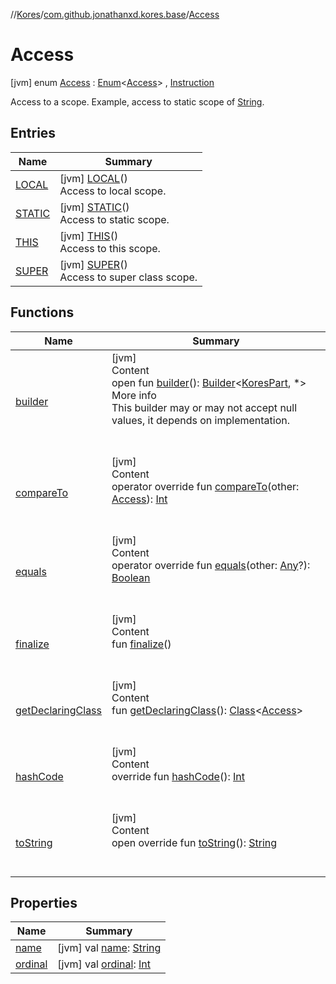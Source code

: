 //[Kores](../../index.md)/[com.github.jonathanxd.kores.base](../index.md)/[Access](index.md)



# Access  
 [jvm] enum [Access](index.md) : [Enum](https://kotlinlang.org/api/latest/jvm/stdlib/kotlin/-enum/index.html)<[Access](index.md)> , [Instruction](../../com.github.jonathanxd.kores/-instruction/index.md)

Access to a scope. Example, access to static scope of [String](https://kotlinlang.org/api/latest/jvm/stdlib/kotlin/-string/index.html).

   


## Entries  
  
|  Name|  Summary| 
|---|---|
| <a name="com.github.jonathanxd.kores.base/Access.LOCAL///PointingToDeclaration/"></a>[LOCAL](-l-o-c-a-l/index.md)| <a name="com.github.jonathanxd.kores.base/Access.LOCAL///PointingToDeclaration/"></a> [jvm] [LOCAL](-l-o-c-a-l/index.md)()  <br>Access to local scope.   <br>
| <a name="com.github.jonathanxd.kores.base/Access.STATIC///PointingToDeclaration/"></a>[STATIC](-s-t-a-t-i-c/index.md)| <a name="com.github.jonathanxd.kores.base/Access.STATIC///PointingToDeclaration/"></a> [jvm] [STATIC](-s-t-a-t-i-c/index.md)()  <br>Access to static scope.   <br>
| <a name="com.github.jonathanxd.kores.base/Access.THIS///PointingToDeclaration/"></a>[THIS](-t-h-i-s/index.md)| <a name="com.github.jonathanxd.kores.base/Access.THIS///PointingToDeclaration/"></a> [jvm] [THIS](-t-h-i-s/index.md)()  <br>Access to this scope.   <br>
| <a name="com.github.jonathanxd.kores.base/Access.SUPER///PointingToDeclaration/"></a>[SUPER](-s-u-p-e-r/index.md)| <a name="com.github.jonathanxd.kores.base/Access.SUPER///PointingToDeclaration/"></a> [jvm] [SUPER](-s-u-p-e-r/index.md)()  <br>Access to super class scope.   <br>


## Functions  
  
|  Name|  Summary| 
|---|---|
| <a name="com.github.jonathanxd.kores/KoresPart/builder/#/PointingToDeclaration/"></a>[builder](../../com.github.jonathanxd.kores/-kores-part/builder.md)| <a name="com.github.jonathanxd.kores/KoresPart/builder/#/PointingToDeclaration/"></a>[jvm]  <br>Content  <br>open fun [builder](../../com.github.jonathanxd.kores/-kores-part/builder.md)(): [Builder](../../com.github.jonathanxd.kores.builder/-builder/index.md)<[KoresPart](../../com.github.jonathanxd.kores/-kores-part/index.md), *>  <br>More info  <br>This builder may or may not accept null values, it depends on implementation.  <br><br><br>
| <a name="kotlin/Enum/compareTo/#com.github.jonathanxd.kores.base.Access/PointingToDeclaration/"></a>[compareTo](-s-u-p-e-r/index.md#%5Bkotlin%2FEnum%2FcompareTo%2F%23com.github.jonathanxd.kores.base.Access%2FPointingToDeclaration%2F%5D%2FFunctions%2F-1211764316)| <a name="kotlin/Enum/compareTo/#com.github.jonathanxd.kores.base.Access/PointingToDeclaration/"></a>[jvm]  <br>Content  <br>operator override fun [compareTo](-s-u-p-e-r/index.md#%5Bkotlin%2FEnum%2FcompareTo%2F%23com.github.jonathanxd.kores.base.Access%2FPointingToDeclaration%2F%5D%2FFunctions%2F-1211764316)(other: [Access](index.md)): [Int](https://kotlinlang.org/api/latest/jvm/stdlib/kotlin/-int/index.html)  <br><br><br>
| <a name="kotlin/Enum/equals/#kotlin.Any?/PointingToDeclaration/"></a>[equals](../../com.github.jonathanxd.kores.util/-state/-r-e-q-u-i-r-e_-s-u-p-e-r/index.md#%5Bkotlin%2FEnum%2Fequals%2F%23kotlin.Any%3F%2FPointingToDeclaration%2F%5D%2FFunctions%2F-1211764316)| <a name="kotlin/Enum/equals/#kotlin.Any?/PointingToDeclaration/"></a>[jvm]  <br>Content  <br>operator override fun [equals](../../com.github.jonathanxd.kores.util/-state/-r-e-q-u-i-r-e_-s-u-p-e-r/index.md#%5Bkotlin%2FEnum%2Fequals%2F%23kotlin.Any%3F%2FPointingToDeclaration%2F%5D%2FFunctions%2F-1211764316)(other: [Any](https://kotlinlang.org/api/latest/jvm/stdlib/kotlin/-any/index.html)?): [Boolean](https://kotlinlang.org/api/latest/jvm/stdlib/kotlin/-boolean/index.html)  <br><br><br>
| <a name="kotlin/Enum/finalize/#/PointingToDeclaration/"></a>[finalize](../../com.github.jonathanxd.kores.util/-state/-r-e-q-u-i-r-e_-s-u-p-e-r/index.md#%5Bkotlin%2FEnum%2Ffinalize%2F%23%2FPointingToDeclaration%2F%5D%2FFunctions%2F-1211764316)| <a name="kotlin/Enum/finalize/#/PointingToDeclaration/"></a>[jvm]  <br>Content  <br>fun [finalize](../../com.github.jonathanxd.kores.util/-state/-r-e-q-u-i-r-e_-s-u-p-e-r/index.md#%5Bkotlin%2FEnum%2Ffinalize%2F%23%2FPointingToDeclaration%2F%5D%2FFunctions%2F-1211764316)()  <br><br><br>
| <a name="kotlin/Enum/getDeclaringClass/#/PointingToDeclaration/"></a>[getDeclaringClass](../../com.github.jonathanxd.kores.util/-state/-r-e-q-u-i-r-e_-s-u-p-e-r/index.md#%5Bkotlin%2FEnum%2FgetDeclaringClass%2F%23%2FPointingToDeclaration%2F%5D%2FFunctions%2F-1211764316)| <a name="kotlin/Enum/getDeclaringClass/#/PointingToDeclaration/"></a>[jvm]  <br>Content  <br>fun [getDeclaringClass](../../com.github.jonathanxd.kores.util/-state/-r-e-q-u-i-r-e_-s-u-p-e-r/index.md#%5Bkotlin%2FEnum%2FgetDeclaringClass%2F%23%2FPointingToDeclaration%2F%5D%2FFunctions%2F-1211764316)(): [Class](https://docs.oracle.com/javase/8/docs/api/java/lang/Class.html)<[Access](index.md)>  <br><br><br>
| <a name="kotlin/Enum/hashCode/#/PointingToDeclaration/"></a>[hashCode](../../com.github.jonathanxd.kores.util/-state/-r-e-q-u-i-r-e_-s-u-p-e-r/index.md#%5Bkotlin%2FEnum%2FhashCode%2F%23%2FPointingToDeclaration%2F%5D%2FFunctions%2F-1211764316)| <a name="kotlin/Enum/hashCode/#/PointingToDeclaration/"></a>[jvm]  <br>Content  <br>override fun [hashCode](../../com.github.jonathanxd.kores.util/-state/-r-e-q-u-i-r-e_-s-u-p-e-r/index.md#%5Bkotlin%2FEnum%2FhashCode%2F%23%2FPointingToDeclaration%2F%5D%2FFunctions%2F-1211764316)(): [Int](https://kotlinlang.org/api/latest/jvm/stdlib/kotlin/-int/index.html)  <br><br><br>
| <a name="kotlin/Enum/toString/#/PointingToDeclaration/"></a>[toString](../../com.github.jonathanxd.kores.util/-state/-r-e-q-u-i-r-e_-s-u-p-e-r/index.md#%5Bkotlin%2FEnum%2FtoString%2F%23%2FPointingToDeclaration%2F%5D%2FFunctions%2F-1211764316)| <a name="kotlin/Enum/toString/#/PointingToDeclaration/"></a>[jvm]  <br>Content  <br>open override fun [toString](../../com.github.jonathanxd.kores.util/-state/-r-e-q-u-i-r-e_-s-u-p-e-r/index.md#%5Bkotlin%2FEnum%2FtoString%2F%23%2FPointingToDeclaration%2F%5D%2FFunctions%2F-1211764316)(): [String](https://kotlinlang.org/api/latest/jvm/stdlib/kotlin/-string/index.html)  <br><br><br>


## Properties  
  
|  Name|  Summary| 
|---|---|
| <a name="com.github.jonathanxd.kores.base/Access/name/#/PointingToDeclaration/"></a>[name](index.md#%5Bcom.github.jonathanxd.kores.base%2FAccess%2Fname%2F%23%2FPointingToDeclaration%2F%5D%2FProperties%2F-1211764316)| <a name="com.github.jonathanxd.kores.base/Access/name/#/PointingToDeclaration/"></a> [jvm] val [name](index.md#%5Bcom.github.jonathanxd.kores.base%2FAccess%2Fname%2F%23%2FPointingToDeclaration%2F%5D%2FProperties%2F-1211764316): [String](https://kotlinlang.org/api/latest/jvm/stdlib/kotlin/-string/index.html)   <br>
| <a name="com.github.jonathanxd.kores.base/Access/ordinal/#/PointingToDeclaration/"></a>[ordinal](index.md#%5Bcom.github.jonathanxd.kores.base%2FAccess%2Fordinal%2F%23%2FPointingToDeclaration%2F%5D%2FProperties%2F-1211764316)| <a name="com.github.jonathanxd.kores.base/Access/ordinal/#/PointingToDeclaration/"></a> [jvm] val [ordinal](index.md#%5Bcom.github.jonathanxd.kores.base%2FAccess%2Fordinal%2F%23%2FPointingToDeclaration%2F%5D%2FProperties%2F-1211764316): [Int](https://kotlinlang.org/api/latest/jvm/stdlib/kotlin/-int/index.html)   <br>

